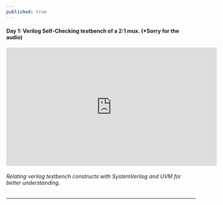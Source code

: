 ```yaml
---
published: true
---
```


#### Day 1: Verilog Self-Checking testbench of a 2:1 mux. (*Sorry for the audio)
<iframe width="560" height="315" src="https://www.youtube.com/embed/D6CuLnucYW0" title="YouTube video player" frameborder="0" allow="accelerometer; autoplay; clipboard-write; encrypted-media; gyroscope; picture-in-picture" allowfullscreen></iframe>


###### Relating verilog testbench constructs with SystemVerilog and UVM for better understanding.

----------------------------------------------------------------------------------------------
